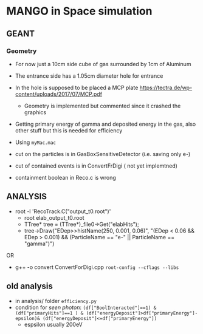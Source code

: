 # MANGO in Space simulation

## GEANT

### Geometry

- For now just a 10cm side cube of gas surrounded by 1cm of Aluminum
- The entrance side has a 1.05cm diameter hole for entrance
- In the hole is supposed to be placed a MCP plate <https://tectra.de/wp-content/uploads/2017/07/MCP.pdf>
  - Geometry is implemented but commented since it crashed the graphics
- Getting primary energy of gamma and deposited energy in the gas, also other stuff but this is needed for efficiency
- Using `myMac.mac`

- cut on the particles is in GasBoxSensitiveDetector (i.e. saving only e-)
- cut of contained events is in ConvertFrDigi ( not yet implemtned)
- containment boolean in Reco.c is wrong

## ANALYSIS

- root -l 'RecoTrack.C("output_t0.root")'
  - root elab_output_t0.root
  - TTree* tree = (TTree*)_file0->Get("elabHits");
  - tree->Draw("EDep>>histName(250, 0.001, 0.06)", "(EDep < 0.06 && EDep > 0.001) && (ParticleName == \"e-\" || ParticleName == \"gamma\")")

OR

- g++ -o convert ConvertForDigi.cpp `root-config --cflags --libs`

## old analysis

- in analysis/ folder `efficiency.py`
- condition for *seen photon*: `(df["BoolInteracted"]==1) & (df["primaryHits"]==1 ) & (df["energyDeposit"]>df["primaryEnergy"]-epsilon)& (df["energyDeposit"]<=df["primaryEnergy"])`
  - espsilon usually 200eV
